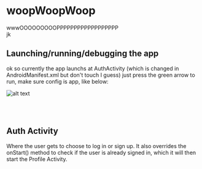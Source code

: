 # woopWoopWoop
wwwOOOOOOOOOPPPPPPPPPPPPPPPPPP
</br>
jk 
</br>
<h2>Launching/running/debugging the app</h2>
ok so currently the app launchs at AuthActivity (which is changed in AndroidManifest.xml but don't touch I guess)
just press the green arrow to run, make sure config is app, like below:

![alt text](https://i.imgur.com/KBxB1ra.png)

</br>
</br>
<h2>Auth Activity</h2>
Where the user gets to choose to log in or sign up.  It also overrides the onStart() method to check if the user is already signed in, which it will then start the Profile Activity.
